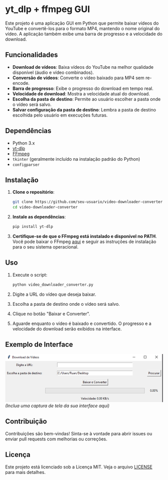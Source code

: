 # yt_dlp + ffmpeg GUI

Este projeto é uma aplicação GUI em Python que permite baixar vídeos do YouTube e convertê-los para o formato MP4, mantendo o nome original do vídeo. A aplicação também exibe uma barra de progresso e a velocidade do download.

## Funcionalidades

- **Download de vídeos**: Baixa vídeos do YouTube na melhor qualidade disponível (áudio e vídeo combinados).
- **Conversão de vídeos**: Converte o vídeo baixado para MP4 sem re-encode.
- **Barra de progresso**: Exibe o progresso do download em tempo real.
- **Velocidade de download**: Mostra a velocidade atual do download.
- **Escolha da pasta de destino**: Permite ao usuário escolher a pasta onde o vídeo será salvo.
- **Salvar configuração da pasta de destino**: Lembra a pasta de destino escolhida pelo usuário em execuções futuras.

## Dependências

- Python 3.x
- [yt-dlp](https://github.com/yt-dlp/yt-dlp)
- [FFmpeg](https://ffmpeg.org/)
- `tkinter` (geralmente incluído na instalação padrão do Python)
- `configparser`

## Instalação

1. **Clone o repositório**:
    ```sh
    git clone https://github.com/seu-usuario/video-downloader-converter.git
    cd video-downloader-converter
    ```

2. **Instale as dependências**:
    ```sh
    pip install yt-dlp
    ```

3. **Certifique-se de que o FFmpeg está instalado e disponível no PATH**. Você pode baixar o FFmpeg [aqui](https://ffmpeg.org/download.html) e seguir as instruções de instalação para o seu sistema operacional.

## Uso

1. Execute o script:
    ```sh
    python video_downloader_converter.py
    ```

2. Digite a URL do vídeo que deseja baixar.

3. Escolha a pasta de destino onde o vídeo será salvo.

4. Clique no botão "Baixar e Converter".

5. Aguarde enquanto o vídeo é baixado e convertido. O progresso e a velocidade do download serão exibidos na interface.

## Exemplo de Interface

![Interface de usuário](interface.png)  *(Inclua uma captura de tela da sua interface aqui)*

## Contribuição

Contribuições são bem-vindas! Sinta-se à vontade para abrir issues ou enviar pull requests com melhorias ou correções.

## Licença

Este projeto está licenciado sob a Licença MIT. Veja o arquivo [LICENSE](LICENSE) para mais detalhes.
